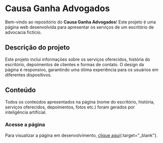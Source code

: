 # Causa Ganha Advogados

Bem-vindo ao repositório do **Causa Ganha Advogados**! Este projeto é uma página web desenvolvida para apresentar os serviços de um escritório de advocacia fictício.

## Descrição do projeto

Este projeto inclui informações sobre os serviços oferecidos, história do escritório, depoimentos de clientes e formas de contato. O design da página é responsivo, garantindo uma ótima experiência para os usuários em diferentes dispositivos.

## Conteúdo

Todos os conteúdos apresentados na página (nome do escritório, história, serviços oferecidos, depoimentos, fotos etc.) foram gerados por inteligência artificial.

### Acesse a página

Para visualizar a página em desenvolvimento, [clique aqui](https://rrochacampos.github.io/causaganha/){:target="_blank"}.